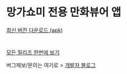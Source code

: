 # 망가쇼미 전용 만화뷰어 앱 # 

[최신 버전 다운로드 (apk)](https://github.com/junheah/MangaViewAndroid/releases/download/1901141020/mangaViewer_1901141020-release.apk)
#
[모든 릴리즈 한번에 보기](https://github.com/junheah/MangaViewAndroid/tree/master/app/release)

버그제보/문의는 여기로 > [개발자 블로그](https://blog.naver.com/imaginaly)
